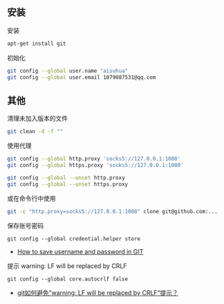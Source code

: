 ## 安装

安装

```sh
apt-get install git
```

初始化

```sh
git config --global user.name "aisuhua"
git config --global user.email 1079087531@qq.com
```

## 其他

清理未加入版本的文件

```sh
git clean -d -f ""
```

使用代理

```sh
git config --global http.proxy 'socks5://127.0.0.1:1080'
git config --global https.proxy 'socks5://127.0.0.1:1080'

git config --global --unset http.proxy
git config --global --unset https.proxy
```

或在命令行中使用

```sh
git -c "http.proxy=socks5://127.0.0.1:1080" clone git@github.com:...
```

保存账号密码

```
git config --global credential.helper store
```

- [How to save username and password in GIT](https://stackoverflow.com/questions/35942754/how-to-save-username-and-password-in-git-gitextension)

提示 warning: LF will be replaced by CRLF

```
git config --global core.autocrlf false
```

- [git如何避免”warning: LF will be replaced by CRLF“提示？](https://www.zhihu.com/question/50862500)
